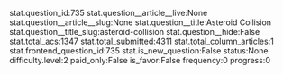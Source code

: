 stat.question_id:735
stat.question__article__live:None
stat.question__article__slug:None
stat.question__title:Asteroid Collision
stat.question__title_slug:asteroid-collision
stat.question__hide:False
stat.total_acs:1347
stat.total_submitted:4311
stat.total_column_articles:1
stat.frontend_question_id:735
stat.is_new_question:False
status:None
difficulty.level:2
paid_only:False
is_favor:False
frequency:0
progress:0
